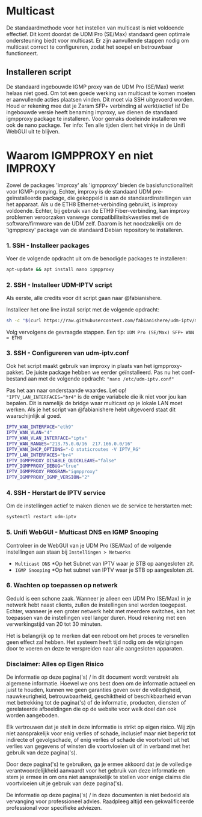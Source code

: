# Multicast
De standaardmethode voor het instellen van multicast is niet voldoende effectief. Dit komt doordat de UDM Pro (SE/Max) standaard geen optimale ondersteuning biedt voor multicast. Er zijn aanvullende stappen nodig om multicast correct te configureren, zodat het soepel en betrouwbaar functioneert.

## Installeren script

De standaard ingebouwde IGMP proxy van de UDM Pro (SE/Max) werkt helaas niet goed. Om tot een goede werking van multicast te komen moeten er aanvullende acties plaatsen vinden. Dit moet via SSH uitgevoerd worden. Houd er rekening mee dat je Zaram SFP+ verbinding al werkt/actief is!
De ingebouwde versie heeft benaming improxy, we dienen de standaard igmpproxy package te installeren. Voor gemaks doeleinde installeren we ook de nano package. Ter info: Ten alle tijden dient het vinkje in de Unifi WebGUI uit te blijven.

# Waarom IGMPPROXY en niet IMPROXY
Zowel de packages 'improxy' als 'igmpproxy' bieden de basisfunctionaliteit voor IGMP-proxying. Echter, improxy is de standaard UDM pre-geïnstalleerde package, die gekoppeld is aan de standaardinstellingen van het apparaat. Als u de ETH8 Ethernet-verbinding gebruikt, is improxy voldoende. Echter, bij gebruik van de ETH9 Fiber-verbinding, kan improxy problemen veroorzaken vanwege compatibiliteitskwesties met de software/firmware van de UDM zelf. Daarom is het noodzakelijk om de 'igmpproxy' package van de standaard Debian repository te installeren.

### 1. SSH - Installeer packages
Voer de volgende opdracht uit om de benodigde packages te installeren:
```bash
apt-update && apt install nano igmpproxy
```

### 2. SSH - Installeer UDM-IPTV script
Als eerste, alle credits voor dit script gaan naar @fabianishere.

Installeer het one line install script met de volgende opdracht:
```bash
sh -c "$(curl https://raw.githubusercontent.com/fabianishere/udm-iptv/master/install.sh -sSf)"
```
Volg vervolgens de gevraagde stappen. Een tip: ``UDM Pro (SE/Max) SFP+ WAN = ETH9``

### 3. SSH - Configureren van udm-iptv.conf
Ook het script maakt gebruik van improxy in plaats van het igmpproxy-pakket. De juiste package hebben we eerder geïnstalleerd. Pas nu het conf-bestand aan met de volgende opdracht: ``"nano /etc/udm-iptv.conf"``

Pas het aan naar onderstaande waardes. Let op! ``"IPTV_LAN_INTERFACES="br4"`` is de enige variabele die ik niet voor jou kan bepalen. Dit is namelijk de bridge waar multicast op je lokale LAN moet werken. Als je het script van @fabianishere hebt uitgevoerd staat dit waarschijnlijk al goed.

```bash
IPTV_WAN_INTERFACE="eth9"
IPTV_WAN_VLAN="4"
IPTV_WAN_VLAN_INTERFACE="iptv"
IPTV_WAN_RANGES="213.75.0.0/16  217.166.0.0/16"
IPTV_WAN_DHCP_OPTIONS="-O staticroutes -V IPTV_RG"
IPTV_LAN_INTERFACES="br4"
IPTV_IGMPPROXY_DISABLE_QUICKLEAVE="false"
IPTV_IGMPPROXY_DEBUG="true"
IPTV_IGMPPROXY_PROGRAM="igmpproxy"
IPTV_IGMPPROXY_IGMP_VERSION="2"
```

### 4. SSH - Herstart de IPTV service

Om de instellingen actief te maken dienen we de service te herstarten met:
```bash
systemctl restart udm-iptv
```

### 5. Unifi WebGUI - Multicast DNS en IGMP Snooping
Controleer in de WebGUI van je UDM Pro (SE/Max) of de volgende instellingen aan staan bij ``Instellingen > Networks``

- ``Multicast DNS`` *Op het Subnet van IPTV waar je STB op aangesloten zit.
- ``IGMP Snooping`` *Op het subnet van IPTV waar je STB op aangesloten zit.

### 6. Wachten op toepassen op netwerk
Geduld is een schone zaak. Wanneer je alleen een UDM Pro (SE/Max) in je netwerk hebt naast clients, zullen de instellingen snel worden toegepast. Echter, wanneer je een groter netwerk hebt met meerdere switches, kan het toepassen van de instellingen veel langer duren. Houd rekening met een verwerkingstijd van 20 tot 30 minuten.

Het is belangrijk op te merken dat een reboot om het proces te versnellen geen effect zal hebben. Het systeem heeft tijd nodig om de wijzigingen door te voeren en deze te verspreiden naar alle aangesloten apparaten.


### Disclaimer: Alles op Eigen Risico
De informatie op deze pagina('s) / in dit document wordt verstrekt als algemene informatie. Hoewel we ons best doen om de informatie actueel en juist te houden, kunnen we geen garanties geven over de volledigheid, nauwkeurigheid, betrouwbaarheid, geschiktheid of beschikbaarheid ervan met betrekking tot de pagina('s) of de informatie, producten, diensten of gerelateerde afbeeldingen die op de website voor welk doel dan ook worden aangeboden.

Elk vertrouwen dat je stelt in deze informatie is strikt op eigen risico. Wij zijn niet aansprakelijk voor enig verlies of schade, inclusief maar niet beperkt tot indirecte of gevolgschade, of enig verlies of schade die voortvloeit uit het verlies van gegevens of winsten die voortvloeien uit of in verband met het gebruik van deze pagina('s).

Door deze pagina('s) te gebruiken, ga je ermee akkoord dat je de volledige verantwoordelijkheid aanvaardt voor het gebruik van deze informatie en stem je ermee in om ons niet aansprakelijk te stellen voor enige claims die voortvloeien uit je gebruik van deze pagina('s).

De informatie op deze pagina('s) / in deze documenten is niet bedoeld als vervanging voor professioneel advies. Raadpleeg altijd een gekwalificeerde professional voor specifieke adviezen.
